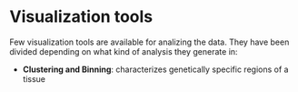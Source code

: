 # Visualization tools
Few visualization tools are available for analizing the data. They have been divided depending on what kind of analysis they generate in:
- **Clustering and Binning**: characterizes genetically specific regions of a tissue


